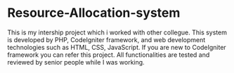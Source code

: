 # Resource-Allocation-system

This is my intership project which i worked with other collegue. This system is developed by PHP, CodeIgniter framework, and 
web development technologies such as HTML, CSS, JavaScript.
If you are new to CodeIgniter framework you can refer this project. All functionalities are tested and reviewed by senior people 
while I was working.
